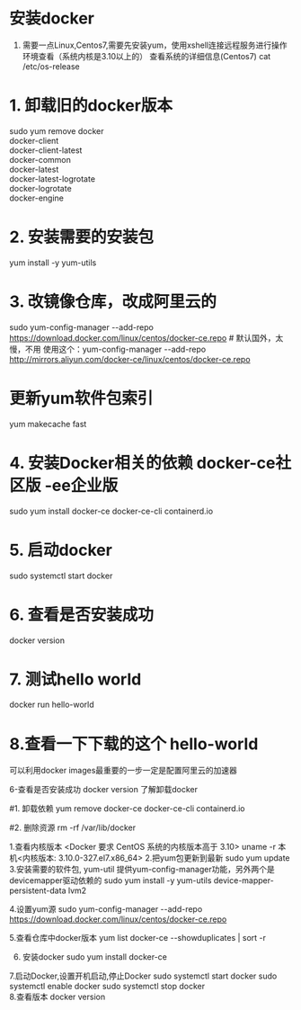 # 安装docker
1.	需要一点Linux,Centos7,需要先安装yum，使用xshell连接远程服务进行操作
环境查看（系统内核是3.10以上的）
查看系统的详细信息(Centos7) cat /etc/os-release

# 1. 卸载旧的docker版本
 sudo yum remove docker \
                  docker-client \
                  docker-client-latest \
                  docker-common \
                  docker-latest \
                  docker-latest-logrotate \
                  docker-logrotate \
                  docker-engine
                  
# 2. 安装需要的安装包
yum install -y yum-utils

# 3. 改镜像仓库，改成阿里云的
sudo yum-config-manager --add-repo  https://download.docker.com/linux/centos/docker-ce.repo  # 默认国外，太慢，不用
使用这个：yum-config-manager --add-repo http://mirrors.aliyun.com/docker-ce/linux/centos/docker-ce.repo

# 更新yum软件包索引
yum makecache fast

# 4. 安装Docker相关的依赖    docker-ce社区版   -ee企业版
sudo yum install docker-ce docker-ce-cli containerd.io

# 5. 启动docker
sudo systemctl start docker

# 6. 查看是否安装成功
docker version

# 7. 测试hello world
docker run hello-world

# 8.查看一下下载的这个 hello-world
  可以利用docker images最重要的一步一定是配置阿里云的加速器
  
6-查看是否安装成功 docker version
 了解卸载docker
 
#1. 卸载依赖
yum remove docker-ce docker-ce-cli containerd.io

#2. 删除资源
rm -rf /var/lib/docker

1.查看内核版本 <Docker 要求 CentOS 系统的内核版本高于 3.10>
   uname -r         本机<内核版本: 3.10.0-327.el7.x86_64>
2.把yum包更新到最新
  sudo yum update
3.安装需要的软件包, yum-util 提供yum-config-manager功能，另外两个是devicemapper驱动依赖的
  sudo yum install -y yum-utils device-mapper-persistent-data lvm2

4.设置yum源
sudo yum-config-manager --add-repo https://download.docker.com/linux/centos/docker-ce.repo

5.查看仓库中docker版本 
  yum list docker-ce --showduplicates | sort -r

6. 安装docker
  sudo yum install docker-ce

7.启动Docker,设置开机启动,停止Docker
  sudo systemctl start docker
  sudo systemctl enable docker
  sudo systemctl stop docker   
8.查看版本
 docker version
